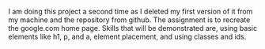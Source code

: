 I am doing this project a second time as I deleted my first version of it from my machine and the repository from github. The assignment is to recreate the google.com home page. Skills that will be demonstrated are, using basic elements like h1, p, and a, element placement, and using classes and ids. 